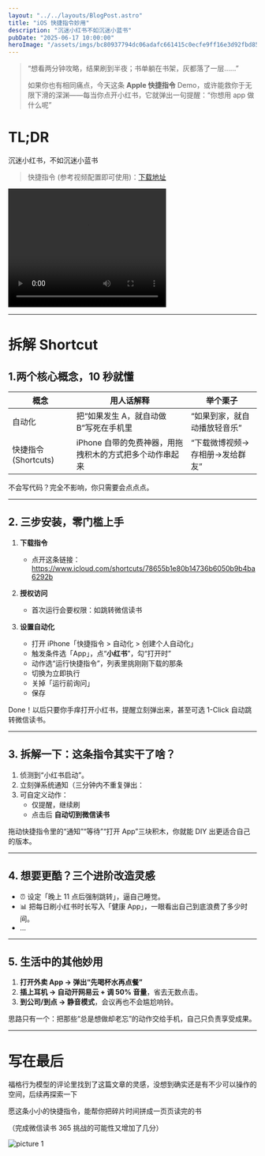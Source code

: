 ```yaml
---
layout: "../../layouts/BlogPost.astro"
title: "iOS 快捷指令妙用"
description: "沉迷小红书不如沉迷小蓝书"
pubDate: "2025-06-17 10:00:00"
heroImage: "/assets/imgs/bc80937794dc06adafc661415c0ecfe9ff16e3d92fbd85cf32e7fb0d52d5b1e7.png"
---
```



> “想看两分钟攻略，结果刷到半夜；书单躺在书架，灰都落了一层……”  
>   
> 如果你也有相同痛点，今天这条 **Apple 快捷指令** Demo，或许能救你于无限下滑的深渊——每当你点开小红书，它就弹出一句提醒：“你想用 app 做什么呢”  


# TL;DR

沉迷小红书，不如沉迷小蓝书

> 快捷指令 (参考视频配置即可使用)：[下载地址](https://www.icloud.com/shortcuts/78655b1e80b14736b6050b9b4ba6292b)

<video width="320" height="240" controls class="mx-auto">
  <source src="/assets/videos/shortcut.mp4" type="video/mp4">
</video>


---

# 拆解 Shortcut

## 1.两个核心概念，10 秒就懂

| 概念                 | 用人话解释                                              | 举个栗子                       |
| -------------------- | ------------------------------------------------------- | ------------------------------ |
| 自动化               | 把“如果发生 A，就自动做 B”写死在手机里                  | “如果到家，就自动播放轻音乐”   |
| 快捷指令 (Shortcuts) | iPhone 自带的免费神器，用拖拽积木的方式把多个动作串起来 | “下载微博视频→存相册→发给群友” |

不会写代码？完全不影响，你只需要会点点点。

---

## 2. 三步安装，零门槛上手

1. **下载指令**  
   - 点开这条链接：  
     https://www.icloud.com/shortcuts/78655b1e80b14736b6050b9b4ba6292b  

2. **授权访问**  
   - 首次运行会要权限：如跳转微信读书  

3. **设置自动化**  
   - 打开 iPhone「快捷指令 > 自动化 > 创建个人自动化」
   - 触发条件选「App」，点“**小红书**”，勾“打开时”
   - 动作选“运行快捷指令”，列表里挑刚刚下载的那条 
   - 切换为立即执行
   - 关掉「运行前询问」
   - 保存

Done！以后只要你手痒打开小红书，提醒立刻弹出来，甚至可选 1-Click 自动跳转微信读书。

---

## 3. 拆解一下：这条指令其实干了啥？

1. 侦测到“小红书启动”。
2. 立刻弹系统通知（三分钟内不重复弹出：  
3. 可自定义动作：  
   - 仅提醒，继续刷
   - 点击后 **自动切到微信读书**  

拖动快捷指令里的“通知”“等待”“打开 App”三块积木，你就能 DIY 出更适合自己的版本。

---

## 4. 想要更酷？三个进阶改造灵感

* ⏰ 设定「晚上 11 点后强制跳转」，逼自己睡觉。  
* 📊 把每日刷小红书时长写入「健康 App」，一眼看出自己到底浪费了多少时间。  
* ...

---

## 5. 生活中的其他妙用

1. **打开外卖 App → 弹出“先喝杯水再点餐”**
2. **插上耳机 → 自动开网易云 + 调 50% 音量**，省去无数点击。  
3. **到公司/到点 → 静音模式**，会议再也不会尴尬响铃。  

思路只有一个：把那些“总是想做却老忘”的动作交给手机，自己只负责享受成果。

---

# 写在最后

福格行为模型的评论里找到了这篇文章的灵感，没想到确实还是有不少可以操作的空间，后续再探索一下

愿这条小小的快捷指令，能帮你把碎片时间拼成一页页读完的书

（完成微信读书 365 挑战的可能性又增加了几分）


![picture 1](/assets/imgs/3b73d12db2ed1835600e0f35031e8baacaa88d89ed339ec727f557149e943000.png)  
